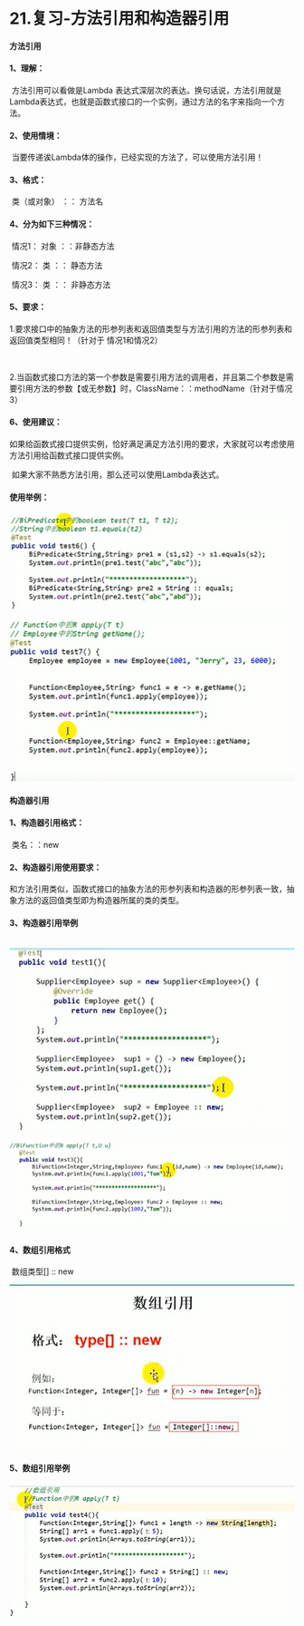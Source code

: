 # 21.复习-方法引用和构造器引用



#### 方法引用



#### 1、理解：

​			方法引用可以看做是Lambda 表达式深层次的表达。换句话说，方法引用就是Lambda表达式，也就是函数式接口的一个实例，通过方法的名字来指向一个方法。





#### 2、使用情境：

​			当要传递诶Lambda体的操作，已经实现的方法了，可以使用方法引用！



#### 3、格式：

​			类（或对象） ：： 方法名



#### 4、分为如下三种情况：

​			情况1：	对象 ：：非静态方法

​			情况2：	类  ：： 静态方法

​			情况3：     类 ：： 非静态方法



#### 5、要求：

​			1.要求接口中的抽象方法的形参列表和返回值类型与方法引用的方法的形参列表和返回值类型相同！（针对于 情况1和情况2）

​		

​			2.当函数式接口方法的第一个参数是需要引用方法的调用者，并且第二个参数是需要引用方法的参数【或无参数】时，ClassName：：methodName（针对于情况3）



#### 6、使用建议：

​			如果给函数式接口提供实例，恰好满足满足方法引用的要求，大家就可以考虑使用方法引用给函数式接口提供实例。

​			如果大家不熟悉方法引用，那么还可以使用Lambda表达式。





#### 使用举例：





![1635840576583](../../.vuepress/public/images/1635840576583.png)

![1635840509442](../../.vuepress/public/images/1635840509442.png)







#### 构造器引用



#### 1、构造器引用格式：

​			类名：：new



#### 2、构造器引用使用要求：

​			和方法引用类似，函数式接口的抽象方法的形参列表和构造器的形参列表一致，抽象方法的返回值类型即为构造器所属的类的类型。



#### 3、构造器引用举例

​			![1635841147962](../../.vuepress/public/images/1635841147962.png)





![1635841163396](../../.vuepress/public/images/1635841163396.png)





#### 4、数组引用格式

​		数组类型[] :: new

![1635841198764](../../.vuepress/public/images/1635841198764.png)





#### 5、数组引用举例

![1635841230820](../../.vuepress/public/images/1635841230820.png)



